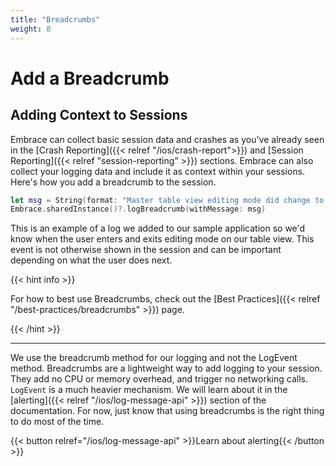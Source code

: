 ```yaml
---
title: "Breadcrumbs"
weight: 8
---
```


# Add a Breadcrumb

## Adding Context to Sessions

Embrace can collect basic session data and crashes as you've already seen in the [Crash Reporting]({{< relref "/ios/crash-report">}}) and [Session Reporting]({{< relref "session-reporting" >}}) sections.
Embrace can also collect your logging data and include it as context within your sessions. 
Here's how you add a breadcrumb to the session.

```swift
let msg = String(format: "Master table view editing mode did change to: \(editing), animated: \(animated)")
Embrace.sharedInstance()?.logBreadcrumb(withMessage: msg)
```

This is an example of a log we added to our sample application so we'd know when the user enters and exits editing mode on our table view.
This event is not otherwise shown in the session and can be important depending on what the user does next.

{{< hint info >}}

For how to best use Breadcrumbs, check out the [Best Practices]({{< relref "/best-practices/breadcrumbs" >}}) page. 

{{< /hint >}}
 
---

We use the breadcrumb method for our logging and not the LogEvent method.
Breadcrumbs are a lightweight way to add logging to your session. They add no CPU or memory overhead, and trigger no networking calls.
`LogEvent` is a much heavier mechanism. We will learn about it in the [alerting]({{< relref "/ios/log-message-api" >}}) section of the documentation.
For now, just know that using breadcrumbs is the right thing to do most of the time.

{{< button relref="/ios/log-message-api" >}}Learn about alerting{{< /button >}}

